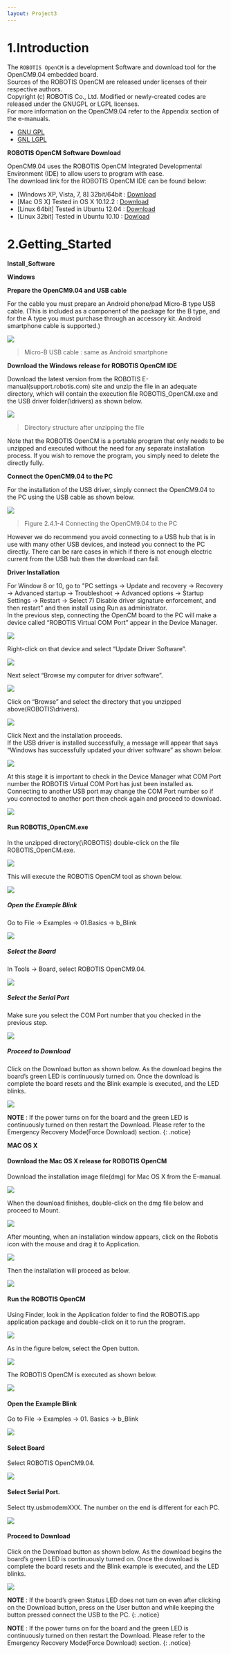 ```yaml
---
layout: Project3
---
```



# 1.Introduction

The `ROBOTIS OpenCM` is a development Software and download tool for the OpenCM9.04 embedded board.  
Sources of the ROBOTIS OpenCM are released under licenses of their respective authors.  
Copyright (c)  ROBOTIS Co., Ltd. Modified or newly-created codes are released under the GNUGPL or LGPL licenses.  
For more information on the OpenCM9.04 refer to the Appendix section of the e-manuals.  

- [GNU GPL](http://opensource.org/licenses/gpl-license.php)
- [GNL LGPL](http://opensource.org/licenses/lgpl-license.php)

**ROBOTIS OpenCM Software Download**

OpenCM9.04 uses the ROBOTIS OpenCM Integrated Developmental Environment (IDE) to allow users to program with ease.  
The download link for the ROBOTIS OpenCM IDE can be found below:

- [Windows XP, Vista, 7, 8] 32bit/64bit : [Download](http://www.robotis.com/service/download.php?no=47)
- [Mac OS X] Tested in OS X 10.12.2 : [Download](http://www.robotis.com/service/download.php?no=48)
- [Linux 64bit] Tested in Ubuntu 12.04 : [Download](http://www.robotis.com/service/download.php?no=49)
- [Linux 32bit] Tested in Ubuntu 10.10 : [Dowload](http://www.robotis.com/service/download.php?no=50)


# 2.Getting_Started

**Install_Software**

**Windows**

**Prepare the OpenCM9.04 and USB cable**

For the cable you must prepare an Android phone/pad Micro-B type USB cable. (This is included as a component of the package for the B type, and for the A type you must purchase through an accessory kit. Android smartphone cable is supported.)

![](/images/sw/opencm_ide_001.png)

> Micro-B USB cable : same as Android smartphone

**Download the Windows release for ROBOTIS OpenCM IDE**

Download the latest version from the ROBOTIS E-manual(support.robotis.com) site and unzip the file in an adequate directory, which will contain the execution file ROBOTIS_OpenCM.exe and the USB driver folder(\drivers) as shown below.

![](/images/sw/opencm_ide_002.png)

> Directory structure after unzipping the file

Note that the ROBOTIS OpenCM is a portable program that only needs to be unzipped and executed without the need for any separate installation process. If you wish to remove the program, you simply need to delete the directly fully.

**Connect the OpenCM9.04 to the PC**

For the installation of the USB driver, simply connect the OpenCM9.04 to the PC using the USB cable as shown below.

![](/images/sw/opencm_ide_003.png)

> Figure 2.4.1-4 Connecting the OpenCM9.04 to the PC

However we do recommend you avoid connecting to a USB hub that is in use with many other USB devices, and instead you connect to the PC directly. There can be rare cases in which if there is not enough electric current from the USB hub then the download can fail.

**Driver Installation**

For Window 8 or 10, go to "PC settings -> Update and recovery -> Recovery -> Advanced startup -> Troubleshoot -> Advanced options -> Startup Settings -> Restart -> Select 7) Disable driver signature enforcement, and then restart" and then install using Run as administrator.  
In the previous step, connecting the OpenCM board to the PC will make a device called “ROBOTIS Virtual COM Port” appear in the Device Manager.

![](/images/sw/opencm_ide_004.png)

Right-click on that device and select “Update Driver Software”.

![](/images/sw/opencm_ide_005.png)

Next select “Browse my computer for driver software”.

![](/images/sw/opencm_ide_006.png)

Click on “Browse” and select the directory that you unzipped above(ROBOTIS\drivers).

![](/images/sw/opencm_ide_007.png)

Click Next and the installation proceeds.  
If the USB driver is installed successfully, a message will appear that says “Windows has successfully updated your driver software” as shown below.

![](/images/sw/opencm_ide_008.png)

At this stage it is important to check in the Device Manager what COM Port number the ROBOTIS Virtual COM Port has just been installed as.  
Connecting to another USB port may change the COM Port number so if you connected to another port then check again and proceed to download.

![](/images/sw/opencm_ide_009.png)

#### Run ROBOTIS_OpenCM.exe

In the unzipped directory(\ROBOTIS) double-click on the file ROBOTIS_OpenCM.exe.

![](/images/sw/opencm_ide_010.png)

This will execute the ROBOTIS OpenCM tool as shown below.

![](/images/sw/opencm_ide_011.png)

##### Open the Example Blink

Go to File → Examples → 01.Basics → b_Blink

![](/images/sw/opencm_ide_012.png)

##### Select the Board

In Tools → Board, select ROBOTIS OpenCM9.04.

![](/images/sw/opencm_ide_013.png)

##### Select the Serial Port

Make sure you select the COM Port number that you checked in the previous step.

![](/images/sw/opencm_ide_014.png)

##### Proceed to Download

Click on the Download button as shown below. As the download begins the board’s green LED is continuously turned on. Once the download is complete the board resets and the Blink example is executed, and the LED blinks.

![](/images/sw/opencm_ide_015.png)

**NOTE** : If the power turns on for the board and the green LED is continuously turned on then restart the Download. Please refer to the Emergency Recovery Mode(Force Download) section.
{: .notice}

**MAC OS X**

#### Download the Mac OS X release for ROBOTIS OpenCM

Download the installation image file(dmg) for Mac OS X from the E-manual.

![](/images/sw/opencm_ide_016.png)

When the download finishes, double-click on the dmg file below and proceed to Mount.

![](/images/sw/opencm_ide_017.png)

After mounting, when an installation window appears, click on the Robotis icon with the mouse and drag it to Application.

![](/images/sw/opencm_ide_018.png)

Then the installation will proceed as below.

![](/images/sw/opencm_ide_019.png)

#### Run the ROBOTIS OpenCM

Using Finder, look in the Application folder to find the ROBOTIS.app application package and double-click on it to run the program.

![](/images/sw/opencm_ide_020.png)

As in the figure below, select the Open button.

![](/images/sw/opencm_ide_021.png)

The ROBOTIS OpenCM is executed as shown below.

![](/images/sw/opencm_ide_022.png)

#### Open the Example Blink

Go to File → Examples → 01. Basics → b_Blink

![](/images/sw/opencm_ide_023.png)

#### Select Board

Select ROBOTIS OpenCM9.04.

![](/images/sw/opencm_ide_024.png)

#### Select Serial Port.

Select tty.usbmodemXXX. The number on the end is different for each PC.

![](/images/sw/opencm_ide_025.png)

#### Proceed to Download

Click on the Download button as shown below. As the download begins the board’s green LED is continuously turned on. Once the download is complete the board resets and the Blink example is executed, and the LED blinks.

![](/images/sw/opencm_ide_026.png)

**NOTE** : If the board’s green Status LED does not turn on even after clicking on the Download button, press on the User button and while keeping the button pressed connect the USB to the PC.
{: .notice}

**NOTE** : If the power turns on for the board and the green LED is continuously turned on then restart the Download. Please refer to the Emergency Recovery Mode(Force Download) section.
{: .notice}
